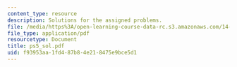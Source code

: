 ```yaml
---
content_type: resource
description: Solutions for the assigned problems.
file: /media/https%3A/open-learning-course-data-rc.s3.amazonaws.com/14-02-principles-of-macroeconomics-fall-2004/f93953aa1fd487b84e218475e9bce5d1_ps5_sol.pdf
file_type: application/pdf
resourcetype: Document
title: ps5_sol.pdf
uid: f93953aa-1fd4-87b8-4e21-8475e9bce5d1
---
```

